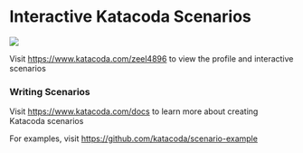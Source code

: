 # Interactive Katacoda Scenarios

[![](http://shields.katacoda.com/katacoda/zeel4896/count.svg)](https://www.katacoda.com/zeel4896 "Get your profile on Katacoda.com")

Visit https://www.katacoda.com/zeel4896 to view the profile and interactive scenarios

### Writing Scenarios
Visit https://www.katacoda.com/docs to learn more about creating Katacoda scenarios

For examples, visit https://github.com/katacoda/scenario-example
